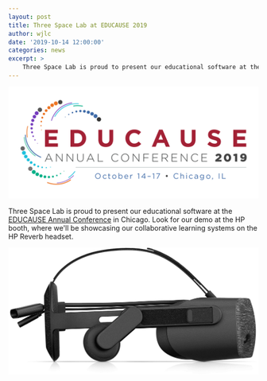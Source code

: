 ```yaml
---
layout: post
title: Three Space Lab at EDUCAUSE 2019
author: wjlc
date: '2019-10-14 12:00:00'
categories: news
excerpt: >
    Three Space Lab is proud to present our educational software at the [EDUCAUSE Annual Conference](https://www.educause.edu/) in Chicago. Look for our demo at the HP booth, where we'll be showcasing our collaborative learning systems on the HP Reverb headset.
---
```

![EduCause 2019](/assets/img/uploads/educause-2019-logo.png)

Three Space Lab is proud to present our educational software at the [EDUCAUSE Annual Conference](https://www.educause.edu/) in Chicago. Look for our demo at the HP booth, where we'll be showcasing our collaborative learning systems on the HP Reverb headset.

<!--more-->

![HP Reverb](/assets/img/uploads/hp-reverb-hmd-0.webp)